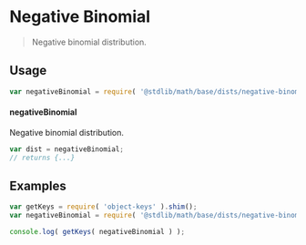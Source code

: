 # Negative Binomial

> Negative binomial distribution.

<section class="usage">

## Usage

```javascript
var negativeBinomial = require( '@stdlib/math/base/dists/negative-binomial' );
```

#### negativeBinomial

Negative binomial distribution.

```javascript
var dist = negativeBinomial;
// returns {...}
```

</section>

<!-- /.usage -->

<section class="examples">

## Examples

<!-- TODO: better examples -->

<!-- eslint no-undef: "error" -->

```javascript
var getKeys = require( 'object-keys' ).shim();
var negativeBinomial = require( '@stdlib/math/base/dists/negative-binomial' );

console.log( getKeys( negativeBinomial ) );
```

</section>

<!-- /.examples -->

<section class="links">

</section>

<!-- /.links -->
